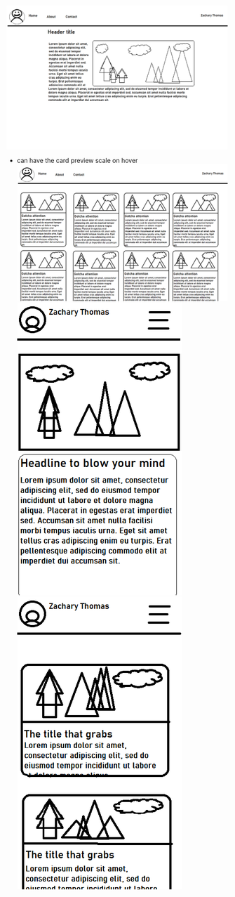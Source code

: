
![Alt text](./img/wireframes/desktop-full.png "a title")
- can have the card preview scale on hover
![Alt text](./img/wireframes/desktop-teaser.png "a title")
![Alt text](./img/wireframes/mobile-full.png "a title")
![Alt text](./img/wireframes/Mobile-teaser.png "a title")